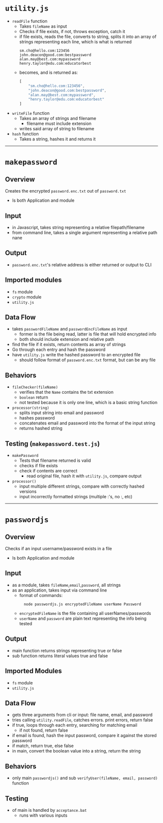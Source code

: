 # `utility.js`
- `readFile` function
  - Takes `fileName` as input
  - Checks if file exists, if not, throws exception, catch it
  - if file exists, reads the file, converts to string, splits it
    into an array of strings representing each line, which is what is returned
      ```
      sm.cho@hello.com:123456
      john.deacon@good.com:bestpassword
      alan.may@best.com:mypassword
      henry.taylor@edu.com:educatorbest
      ```
  - becomes, and is returned as:
      ```js
      [
          "sm.cho@hello.com:123456",
          "john.deacon@good.com:bestpassword",
          "alan.may@best.com:mypassword",
          "henry.taylor@edu.com:educatorbest"        
      ]
      ```
- `writeFile` function
  - Takes an array of strings and filename
    - filename must include extension
  - writes said array of string to filename
- `hash` function
  - Takes a string, hashes it and returns it
---
# `makepassword`
## Overview
Creates the encrypted `password.enc.txt` out of `password.txt`
- Is both Application and module
## Input
- in Javascript, takes string representing a relative filepath/filename
- from command line, takes a single argument representing a relative path nane
## Output
- `password.enc.txt`'s relative address is either returned or output to CLI
## Imported modules
- `fs` module
- `crypto` module
- `utility.js`
## Data Flow
- takes `passwordFileName` and `passwordEncFileName` as input
  - former is the file being read, latter is file that will hold encrypted info
  - both should include extension and relative path
- find the file if it exists, return contents as array of strings
- Go through each entry and hash the password
- have `utility.js` write the hashed password to an encrypted file
  - should follow format of `password.enc.txt` format, but can be any file 
## Behaviors
- `fileChecker(fileName)`
  - verifies that the `Name` contains the txt extension
  - `boolean` return
  - not tested because it is only one line, which is a basic string function
- `processor(string)`
  - splits input string into email and password
  - hashes password
  - concatenates email and password into the format of the input string
  - returns hashed string
## Testing (`makepassword.test.js`)
- `makePassword`
  - Tests that filename returned is valid
  - checks if file exists
  - check if contents are correct
    - read original file, hash it with `utility.js`, compare output
- `processor()`
  - input multiple different strings, compare with correctly hashed versions
  - input incorrectly formatted strings (multiple :'s, no :, etc)
---
# `passwordjs`
## Overview
Checks if an input username/password exists in a file
- Is both Application and module
## Input
- as a module, takes `fileName`,`email`,`password`, all strings
- as an application, takes input via command line
  - format of commands:
    ```shell
      node passwordjs.js encryptedFileName userName Password
    ```
  - `encryptedFileName` is the file containing all userNames/passwords
  - `userName` and `password` are plain text representing the info being tested
## Output
- main function returns strings representing true or false
- sub function returns literal values true and false
## Imported Modules
- `fs` module
- `utility.js`
## Data Flow
- gets three arguments from cli or input: file name, email, and password
- tries calling `utility.readFile`, catches errors. print errors, return false
- if true, loops through each entry, searching for matching email
  - if not found, return false
- if email is found, hash the input password, compare it against the stored password
- if match, return true, else false
- in main, convert the boolean value into a string, return the string
## Behaviors
- only main `passwordjs()` and sub `verifyUser(fileName, email, password)` function
## Testing
- of main is handled by `acceptance.bat`
  - runs with various inputs